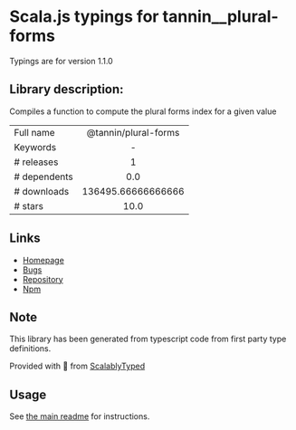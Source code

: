 
# Scala.js typings for tannin__plural-forms

Typings are for version 1.1.0

## Library description:
Compiles a function to compute the plural forms index for a given value

|                    |                 |
| ------------------ | :-------------: |
| Full name          | @tannin/plural-forms |
| Keywords           | - |
| # releases         | 1 |
| # dependents       | 0.0 |
| # downloads        | 136495.66666666666 |
| # stars            | 10.0 |

## Links
- [Homepage](https://github.com/aduth/tannin)
- [Bugs](https://github.com/aduth/tannin/issues)
- [Repository](https://github.com/aduth/tannin)
- [Npm](https://www.npmjs.com/package/%40tannin%2Fplural-forms)
    


## Note
This library has been generated from typescript code from first party type definitions.

Provided with :purple_heart: from [ScalablyTyped](https://github.com/oyvindberg/ScalablyTyped)

## Usage
See [the main readme](../../readme.md) for instructions.


